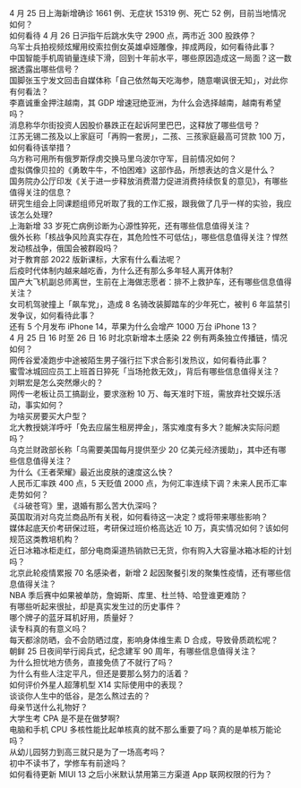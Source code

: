 4 月 25 日上海新增确诊 1661 例、无症状 15319 例、死亡 52 例，目前当地情况如何？  
如何看待  4 月 26 日沪指午后跳水失守 2900 点，两市近 300 股跌停？  
乌军士兵拍视频炫耀用绞索拉倒女英雄卓娅雕像，摔成两段，如何看待此事？  
中国智能手机周销量连续下滑，回到十年前水平，哪些原因造成这一局面？这一数据透露出哪些信号？  
国脚张玉宁发文回击自媒体称「自己依然每天吃海参，随意嘲讽很无知」，对此你有何看法？  
李嘉诚重金押注越南，其 GDP 增速冠绝亚洲，为什么会选择越南，越南有希望吗？  
消息称华尔街投资人因股价暴跌正在起诉阿里巴巴，这释放了哪些信号？  
江苏无锡二孩及以上家庭可「再购一套房」，二孩、三孩家庭最高可贷款 100 万，如何看待该举措？  
乌方称可用所有俄罗斯俘虏交换马里乌波尔守军，目前情况如何？  
虚拟偶像贝拉的《勇敢牛牛，不怕困难》这部作品，所想表达的含义是什么？  
国务院办公厅印发《关于进一步释放消费潜力促进消费持续恢复的意见》，有哪些值得关注的信息？  
研究生组会上同课题组师兄听取了我的工作汇报，跟我做了几乎一样的实验，我应该怎么处理?  
上海新增 33 岁死亡病例诊断为心源性猝死，还有哪些信息值得关注？  
俄外长称「核战争风险真实存在，其危险性不可低估」，哪些信息值得关注？悍然发动核战争，俄国会被群殴吗？  
对于教育部 2022 版新课标，大家有什么看法呢？  
后疫时代体制内越来越吃香，为什么还有那么多年轻人离开体制?  
国产大飞机副总师离世，生前在上海做志愿者：排不上救护车，还有哪些信息值得关注？  
女司机驾驶撞上「飙车党」，造成 8 名骑改装脚踏车的少年死亡，被判 6 年监禁引发争议，如何看待此事？  
还有 5 个月发布 iPhone 14，苹果为什么会增产 1000 万台 iPhone 13？  
4 月 25 日 16 时至 26 日 16 时北京新增本土感染 22 例有两条独立传播链，情况如何？  
网传谷爱凌跑步中途被陌生男子强行拦下求合影引发热议，如何看待此事？  
蜜雪冰城回应员工上班首日猝死「当场抢救无效」，背后有哪些信息值得关注？  
刘畊宏是怎么突然爆火的？  
网传一老板让员工搞副业，要求涨粉 10 万、每天准时下班，需放弃社交娱乐活动，事实如何？  
为啥买房要买大户型？  
北大教授姚洋呼吁「免去应届生租房押金」，落实难度有多大？能解决实际问题吗？  
乌克兰财政部长称「乌需要美国每月提供至少 20 亿美元经济援助」，其中还有哪些信息值得关注？  
为什么《王者荣耀》最近出皮肤的速度这么快？  
人民币汇率跌 400 点，5 天贬值 2000 点，为何汇率连续下调？未来人民币汇率走势如何？  
《斗破苍穹》里，退婚有那么苦大仇深吗？  
英国取消对乌克兰商品所有关税，如何看待这一决定？或将带来哪些影响？  
媒体起底天价考研保过班，考研保过班价格高达近 10 万，真实情况如何？该如何规范这类教培机构？  
近日冰箱冰柜走红，部分电商渠道热销款已无货，你有购入大容量冰箱冰柜的计划吗？  
北京此轮疫情累报 70 名感染者，新增 2 起因聚餐引发的聚集性疫情，还有哪些信息值得关注？  
NBA 季后赛中如果被单防，詹姆斯、库里、杜兰特、哈登谁更难防？  
有哪些听起来很扯，却是真实发生过的历史事件？  
哪个牌子的蓝牙耳机好用，质量好？  
读专科真的有意义吗？  
每天都涂防晒，会不会防晒过度，影响身体维生素 D 合成，导致骨质疏松呢？  
朝鲜 25 日夜间举行阅兵式，纪念建军 90 周年，有哪些信息值得关注？  
为什么担忧地方债务，直接免债了不就行了吗？  
为什么有些人注定平凡，但还是要那么努力的活着？  
如何评价外星人超薄机型 X14 实际使用中的表现？  
谈谈你人生中的低谷，是怎么熬过去的？  
母亲节送什么礼物好？  
大学生考 CPA 是不是在做梦啊?  
电脑和手机 CPU 多核性能比起单核真的就不那么重要了吗？真的是单核万能论吗？  
从幼儿园努力到高三就只是为了一场高考吗？  
初中不读书了，学修车有前途吗？  
如何看待更新 MIUI 13 之后小米默认禁用第三方渠道 App 联网权限的行为？  

